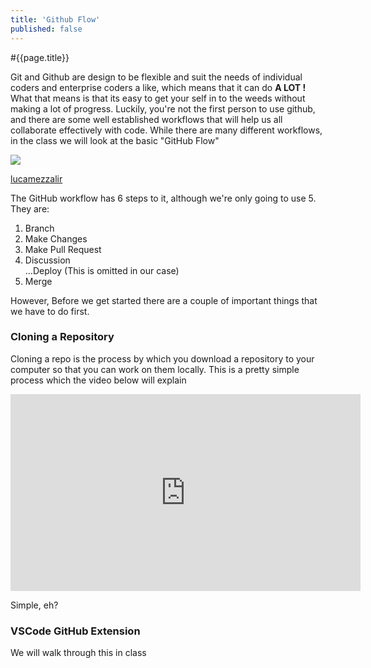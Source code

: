 ```yaml
---
title: 'Github Flow'
published: false
---
```


#{{page.title}}

Git and Github are design to be flexible and suit the needs of individual coders and enterprise coders a like, which means that it can do **A LOT !** What that means is that its easy to get your self in to the weeds without making a lot of progress. Luckily, you're not the first person to use github, and there are some well established workflows that will help us all collaborate effectively with code. While there are many different workflows, in the class we will look at the basic "GitHub Flow"

![](https://lucamezzalira.files.wordpress.com/2014/03/screen-shot-2014-03-08-at-23-07-361.png)
<p class="caption"><a href="https://lucamezzalira.files.wordpress.com/2014/03/screen-shot-2014-03-08-at-23-07-361.png">lucamezzalir</a></p>
The GitHub workflow has 6 steps to it, although we're only going to use 5. They are:

1. Branch
2. Make Changes
3. Make Pull Request
4. Discussion<br>
...Deploy (This is omitted in our case)
5. Merge

However, Before we get started there are a couple of important things that we have to do first.

### Cloning a Repository

Cloning a repo is the process by which you download a repository to your computer so that you can work on them locally. This is a pretty simple process which the video below will explain

<iframe width="560" height="315" src="https://www.youtube.com/embed/9eZYcPL7tUk" frameborder="0" allow="accelerometer; autoplay; encrypted-media; gyroscope; picture-in-picture" allowfullscreen></iframe>

Simple, eh?

### VSCode GitHub Extension

We will walk through this in class